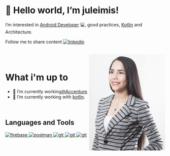 # 👋 Hello world, I’m juleimis!

I’m interested in [Android Developer](https://developer.android.com) 💻, good practices, [Kotlin](https://kotlinlang.org/) and Architecture.

Follow me to share content  <a href="[https://firebase.google.com/](https://www.linkedin.com/in/juleimis-abache/)" target="_blank"> <img src="[https://www.vectorlogo.zone/logos/firebase/firebase-icon.svg](https://www.vectorlogo.zone/util/preview.html?image=/logos/linkedin/linkedin-icon.svg)" alt="linkedin" width="35" height="35"/> </a>
<br/>
<br/>

<img align="right" alt="GIF" src="./image.png" width="240px" />

<br />

 # What i'm up to
- 🔭 I’m currently working[@Accenture](https://www.accenture.com/cl-es).
 - 🌱 I’m currently working with [kotlin](https://kotlinlang.org/).  

<br />

 ## Languages and Tools
 
 <a href="https://firebase.google.com/" target="_blank"> <img src="https://www.vectorlogo.zone/logos/firebase/firebase-icon.svg" alt="firebase" width="65" height="65"/> </a>
<a href="https://postman.com" target="_blank"> <img src="https://www.vectorlogo.zone/logos/getpostman/getpostman-icon.svg" alt="postman" width="65" height="65"/> </a>
<a href="https://git-scm.com/" target="_blank"> <img src="https://www.vectorlogo.zone/logos/git-scm/git-scm-icon.svg" alt="git" width="65" height="65"/>  </a>
  <a href="https://git-scm.com/" target="_blank"> <img src="https://www.vectorlogo.zone/logos/kotlinlang/kotlinlang-icon.svg" alt="git" width="65" height="65"/>  </a>
  <a href="https://git-scm.com/" target="_blank"> <img src="https://www.vectorlogo.zone/logos/java/java-icon.svg" alt="git" width="65" height="65"/>  </a>
</p>

  

  



                                                                    


<!---
juleimisf/juleimisf is a ✨ special ✨ repository because its `README.md` (this file) appears on your GitHub profile.
You can click the Preview link to take a look at your changes.
--->
